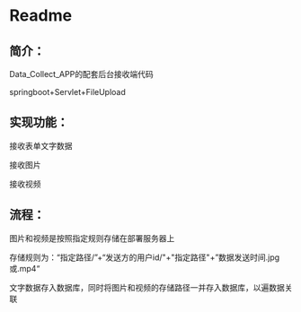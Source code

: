 # Readme

## 简介：

Data_Collect_APP的配套后台接收端代码

springboot+Servlet+FileUpload

## 实现功能：

接收表单文字数据

接收图片

接收视频

## 流程：

图片和视频是按照指定规则存储在部署服务器上

存储规则为：“指定路径/”+“发送方的用户id/"+"指定路径"+”数据发送时间.jpg或.mp4“

文字数据存入数据库，同时将图片和视频的存储路径一并存入数据库，以遍数据关联

